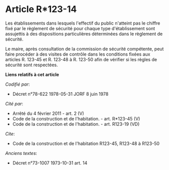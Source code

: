 # Article R*123-14

Les établissements dans lesquels l'effectif du public n'atteint pas le chiffre fixé par le règlement de sécurité pour chaque
type d'établissement sont assujettis à des dispositions particulières déterminées dans le règlement de sécurité.

Le maire, après consultation de la commission de sécurité compétente, peut faire procéder à des visites de contrôle dans les
conditions fixées aux articles R. 123-45 et R. 123-48 à R. 123-50 afin de vérifier si les règles de sécurité sont respectées.

**Liens relatifs à cet article**

_Codifié par_:

  - Décret n°78-622 1978-05-31 JORF 8 juin 1978

_Cité par_:

  - Arrêté du 4 février 2011 - art. 2 (V)
  - Code de la construction et de l'habitation. - art. R*123-45 (V)
  - Code de la construction et de l'habitation. - art. R123-19 (VD)

_Cite_:

  - Code de la construction et de l'habitation R123-45, R123-48 à R123-50

_Anciens textes_:

  - Décret n°73-1007 1973-10-31 art. 14

